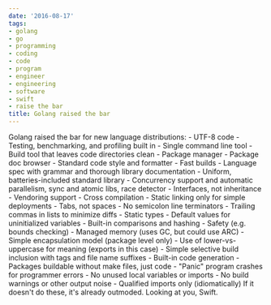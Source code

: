 ```yaml
---
date: '2016-08-17'
tags:
- golang
- go
- programming
- coding
- code
- program
- engineer
- engineering
- software
- swift
- raise the bar
title: Golang raised the bar
---
```


Golang raised the bar for new language distributions: \- UTF-8 code \- Testing, benchmarking, and profiling built in \- Single command line tool \- Build tool that leaves code directories clean \- Package manager \- Package doc browser \- Standard code style and formatter \- Fast builds \- Language spec with grammar and thorough library documentation \- Uniform, batteries-included standard library \- Concurrency support and automatic parallelism, sync and atomic libs, race detector \- Interfaces, not inheritance \- Vendoring support \- Cross compilation \- Static linking only for simple deployments \- Tabs, not spaces \- No semicolon line terminators \- Trailing commas in lists to minimize diffs \- Static types \- Default values for uninitialized variables \- Built-in comparisons and hashing \- Safety (e.g. bounds checking) \- Managed memory (uses GC, but could use ARC) \- Simple encapsulation model (package level only) \- Use of lower-vs-uppercase for meaning (exports in this case) \- Simple selective build inclusion with tags and file name suffixes \- Built-in code generation \- Packages buildable without make files, just code \- "Panic" program crashes for programmer errors \- No unused local variables or imports \- No build warnings or other output noise \- Qualified imports only (idiomatically) If it doesn't do these, it's already outmoded. Looking at you, Swift.

